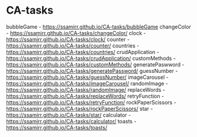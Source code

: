 # CA-tasks
bubbleGame - https://ssamirr.github.io/CA-tasks/bubbleGame
changeColor - https://ssamirr.github.io/CA-tasks/changeColor/
clock - https://ssamirr.github.io/CA-tasks/clock/
counter - https://ssamirr.github.io/CA-tasks/counter/
countries - https://ssamirr.github.io/CA-tasks/countries/
crudApplication - https://ssamirr.github.io/CA-tasks/crudApplication/
customMethods - https://ssamirr.github.io/CA-tasks/customMethods/
generatePaswword - https://ssamirr.github.io/CA-tasks/generatePassword/
guessNumber - https://ssamirr.github.io/CA-tasks/guessNumber/
imageCarousel - https://ssamirr.github.io/CA-tasks/imageCarousel/
randomImage - https://ssamirr.github.io/CA-tasks/randomImage/
replaceWords - https://ssamirr.github.io/CA-tasks/replaceWords/
retryFunction - https://ssamirr.github.io/CA-tasks/retryFunction/
rockPaperScissors - https://ssamirr.github.io/CA-tasks/rockPaperScissors/
star - https://ssamirr.github.io/CA-tasks/star/
calculator - https://ssamirr.github.io/CA-tasks/calculator/
toasts - https://ssamirr.github.io/CA-tasks/toasts/
